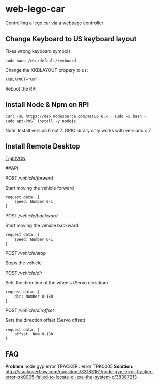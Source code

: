 # web-lego-car

Controlling a lego car via a webpage controller

## Change Keyboard to US keyboard layout 
Fixes wrong keyboard symbols

    sudo nano /etc/default/keyboard
    
Change the XKBLAYOUT propery to us:

    XKBLAYOUT="us"
    
Reboot the RPI


## Install Node & Npm on RPI
	curl -sL https://deb.nodesource.com/setup_6.x | sudo -E bash -
	sudo apt-POST install -y nodejs

Note: Install version 6 not 7. GPIO library only works with versions < 7

## Install Remote Desktop

[TightVCN](https://eltechs.com/3-ways-to-run-a-remote-desktop-on-raspberry-pi/)


##API

POST */vehicle/forward*

Start moving the vehicle forward

    request data: {
        speed: Number 0-1
    }
    
POST */vehicle/backward*

Start moving the vehicle backward

    request data: {
        speed: Number 0-1
    }
    
POST */vehicle/stop*

Stops the vehicle
    
POST */vehicle/dir*

Sets the direction of the wheels (Servo direction)

    request data: {
        dir: Number 0-180
    }
    
POST */vehicle/diroffset*

Sets the direction offset (Servo offset)

    request data: {
        offset: Num 0-180
    }
    
    
    
## FAQ

**Problem** node gyp error TRACKER : error TRK0005
**Solution:** http://stackoverflow.com/questions/33183161/node-gyp-error-tracker-error-trk0005-failed-to-locate-cl-exe-the-system-c/38387213